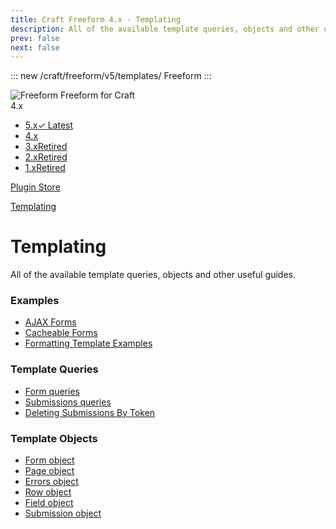 ```yaml
---
title: Craft Freeform 4.x - Templating
description: All of the available template queries, objects and other useful guides.
prev: false
next: false
---
```


<meta property="og:image" content="https://docs.solspace.com/extras/social/craft/freeform/freeform.png" />

::: new /craft/freeform/v5/templates/
Freeform
:::

<div id="pr-heading">
    <img src="https://docs.solspace.com/extras/icons/products/freeform-icon.png" alt="Freeform" class="pr-image">
    <span class="pr-name">Freeform</span>
    <span class="pr-category">for Craft</span>
    <div class="pr-v-wrapper">
        <div class="pr-v">
            <span class="pr-v-v">4.x</span>
            <span class="pr-v-arrow arrow down"></span>
        </div>
        <ul class="pr-v-list">
            <li><a href="/craft/freeform/v5/">5.x<span class="pr-v-type pr-latest">✓ Latest</span></a></li>
            <li><a href="/craft/freeform/v4/">4.x</a></li>
            <li><a href="/craft/freeform/v3/">3.x<span class="pr-v-type pr-retired">Retired</span></a></li>
            <li><a href="/craft/freeform/v2/">2.x<span class="pr-v-type pr-retired">Retired</span></a></li>
            <li><a href="/craft/freeform/v1/">1.x<span class="pr-v-type pr-retired">Retired</span></a></li>
        </ul>
    </div>
    <div class="pr-buy">
        <a href="https://plugins.craftcms.com/freeform" class="button button-blue"><span class="external-url">Plugin Store</span></a>
    </div>
</div>

<span class="page-section"><a href="/craft/freeform/v4/templates/">Templating</a></span>

# Templating
All of the available template queries, objects and other useful guides.

### Examples

- [AJAX Forms](./ajax-forms.md)
- [Cacheable Forms](./caching.md)
- [Formatting Template Examples](./formatting/)

### Template Queries

- [Form queries](./queries/form.md)
- [Submissions queries](./queries/submissions.md)
- [Deleting Submissions By Token](./queries/deleting-submissions-by-token.md)

### Template Objects

- [Form object](./objects/form.md)
- [Page object](./objects/page.html)
- [Errors object](./objects/errors.html)
- [Row object](./objects/row.html)
- [Field object](./objects/field.html)
- [Submission object](./objects/submission.md)